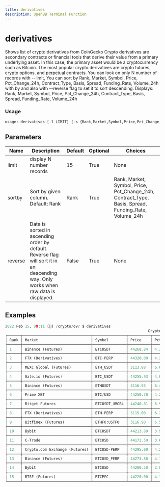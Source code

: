 ```yaml
---
title: derivatives
description: OpenBB Terminal Function
---
```


# derivatives

Shows list of crypto derivatives from CoinGecko Crypto derivatives are secondary contracts or financial tools that derive their value from a primary underlying asset. In this case, the primary asset would be a cryptocurrency such as Bitcoin. The most popular crypto derivatives are crypto futures, crypto options, and perpetual contracts. You can look on only N number of records with --limit, You can sort by Rank, Market, Symbol, Price, Pct_Change_24h, Contract_Type, Basis, Spread, Funding_Rate, Volume_24h with by and also with --reverse flag to set it to sort descending. Displays: Rank, Market, Symbol, Price, Pct_Change_24h, Contract_Type, Basis, Spread, Funding_Rate, Volume_24h

### Usage 
```python
usage: derivatives [-l LIMIT] [-s {Rank,Market,Symbol,Price,Pct_Change_24h,Contract_Type,Basis,Spread,Funding_Rate,Volume_24h}] [-r]
```

## Parameters

| Name | Description | Default | Optional | Choices |
| ---- | ----------- | ------- | -------- | ------- |
| limit | display N number records | 15 | True | None |
| sortby | Sort by given column. Default: Rank | Rank | True | Rank, Market, Symbol, Price, Pct_Change_24h, Contract_Type, Basis, Spread, Funding_Rate, Volume_24h |
| reverse | Data is sorted in ascending order by default. Reverse flag will sort it in an descending way. Only works when raw data is displayed. | False | True | None |


## Examples

```python
2022 Feb 15, 08:11 (🦋) /crypto/ov/ $ derivatives
                                                                 Crypto Derivatives
┌──────┬───────────────────────────────┬───────────────┬──────────┬────────────────┬───────────────┬───────┬────────┬──────────────┬────────────────┐
│ Rank │ Market                        │ Symbol        │ Price    │ Pct_Change_24h │ Contract_Type │ Basis │ Spread │ Funding_Rate │ Volume_24h     │
├──────┼───────────────────────────────┼───────────────┼──────────┼────────────────┼───────────────┼───────┼────────┼──────────────┼────────────────┤
│ 1    │ Binance (Futures)             │ BTCUSDT       │ 44268.84 │ 4.20           │ perpetual     │ 0.02  │ 0.01   │ -0.01        │ 14058514627.71 │
├──────┼───────────────────────────────┼───────────────┼──────────┼────────────────┼───────────────┼───────┼────────┼──────────────┼────────────────┤
│ 2    │ FTX (Derivatives)             │ BTC-PERP      │ 44320.00 │ 4.26           │ perpetual     │ -0.07 │ 0.01   │ 0.05         │ 3855173273.68  │
├──────┼───────────────────────────────┼───────────────┼──────────┼────────────────┼───────────────┼───────┼────────┼──────────────┼────────────────┤
│ 3    │ MEXC Global (Futures)         │ ETH_USDT      │ 3113.88  │ 6.05           │ perpetual     │ 0.06  │ 0.01   │ -0.02        │ 742832083.24   │
├──────┼───────────────────────────────┼───────────────┼──────────┼────────────────┼───────────────┼───────┼────────┼──────────────┼────────────────┤
│ 4    │ Gate.io (Futures)             │ BTC_USDT      │ 44255.93 │ 4.07           │ perpetual     │ 0.07  │ 0.01   │ -0.01        │ 1323562150.90  │
├──────┼───────────────────────────────┼───────────────┼──────────┼────────────────┼───────────────┼───────┼────────┼──────────────┼────────────────┤
│ 5    │ Binance (Futures)             │ ETHUSDT       │ 3116.95  │ 6.44           │ perpetual     │ 0.04  │ 0.01   │ -0.02        │ 6311502301.53  │
├──────┼───────────────────────────────┼───────────────┼──────────┼────────────────┼───────────────┼───────┼────────┼──────────────┼────────────────┤
│ 6    │ Prime XBT                     │ BTC/USD       │ 44250.70 │ 4.25           │ perpetual     │ 0.00  │ 0.02   │ 0.00         │ 237445592.24   │
├──────┼───────────────────────────────┼───────────────┼──────────┼────────────────┼───────────────┼───────┼────────┼──────────────┼────────────────┤
│ 7    │ Bitget Futures                │ BTCUSDT_UMCBL │ 44240.81 │ 3.93           │ perpetual     │ -0.01 │ 0.01   │ -0.01        │ 4770121162.81  │
├──────┼───────────────────────────────┼───────────────┼──────────┼────────────────┼───────────────┼───────┼────────┼──────────────┼────────────────┤
│ 8    │ FTX (Derivatives)             │ ETH-PERP      │ 3115.00  │ 6.25           │ perpetual     │ 0.03  │ 0.01   │ 0.00         │ 2193700085.40  │
├──────┼───────────────────────────────┼───────────────┼──────────┼────────────────┼───────────────┼───────┼────────┼──────────────┼────────────────┤
│ 9    │ Bitfinex (Futures)            │ ETHF0:USTF0   │ 3116.90  │ 6.59           │ perpetual     │ 0.05  │ 0.01   │ 0.00         │ 35390334.64    │
├──────┼───────────────────────────────┼───────────────┼──────────┼────────────────┼───────────────┼───────┼────────┼──────────────┼────────────────┤
│ 10   │ Bybit                         │ BTCUSDT       │ 44213.89 │ 3.90           │ perpetual     │ 0.06  │ 0.01   │ -0.01        │ 2873696641.99  │
├──────┼───────────────────────────────┼───────────────┼──────────┼────────────────┼───────────────┼───────┼────────┼──────────────┼────────────────┤
│ 11   │ C-Trade                       │ BTCUSD        │ 44172.50 │ 3.65           │ perpetual     │ 0.16  │ 0.01   │ 0.01         │ 25634007.98    │
├──────┼───────────────────────────────┼───────────────┼──────────┼────────────────┼───────────────┼───────┼────────┼──────────────┼────────────────┤
│ 12   │ Crypto.com Exchange (Futures) │ BTCUSD-PERP   │ 44295.00 │ 4.21           │ perpetual     │ -0.00 │ 0.02   │ 0.00         │ 882778425.04   │
├──────┼───────────────────────────────┼───────────────┼──────────┼────────────────┼───────────────┼───────┼────────┼──────────────┼────────────────┤
│ 13   │ Binance (Futures)             │ BTCUSD_PERP   │ 44273.80 │ 4.16           │ perpetual     │ 0.05  │ 0.01   │ -0.01        │ 5207414861.13  │
├──────┼───────────────────────────────┼───────────────┼──────────┼────────────────┼───────────────┼───────┼────────┼──────────────┼────────────────┤
│ 14   │ Bybit                         │ BTCUSD        │ 44200.50 │ 3.89           │ perpetual     │ 0.10  │ 0.01   │ -0.01        │ 1365988606.18  │
├──────┼───────────────────────────────┼───────────────┼──────────┼────────────────┼───────────────┼───────┼────────┼──────────────┼────────────────┤
│ 15   │ BTSE (Futures)                │ BTCPFC        │ 44220.00 │ 4.10           │ perpetual     │ 0.03  │ 0.01   │ 0.00         │ 1022965434.27  │
└──────┴───────────────────────────────┴───────────────┴──────────┴────────────────┴───────────────┴───────┴────────┴──────────────┴────────────────┘
```

